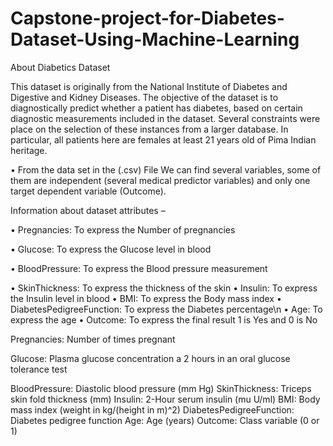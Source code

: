 # Capstone-project-for-Diabetes-Dataset-Using-Machine-Learning

About Diabetics Dataset

This dataset is originally from the National Institute of Diabetes and Digestive and Kidney
Diseases. The objective of the dataset is to diagnostically predict whether a patient has diabetes, based on certain diagnostic measurements included in the dataset. Several constraints were place on the selection of these instances from a larger database. In particular, all patients here are females at least 21 years old of Pima Indian heritage.

•	From the data set in the (.csv) File We can find several variables, some of them are independent (several medical predictor variables) and only one target dependent variable (Outcome).

Information about dataset attributes –

•	Pregnancies: To express the Number of pregnancies

•	Glucose: To express the Glucose level in blood

•	BloodPressure: To express the Blood pressure measurement

•	SkinThickness: To express the thickness of the skin
•	Insulin: To express the Insulin level in blood
•	BMI: To express the Body mass index
•	DiabetesPedigreeFunction: To express the Diabetes percentage\n
•	Age: To express the age
•	Outcome: To express the final result 1 is Yes and 0 is No

Pregnancies: Number of times pregnant

Glucose: Plasma glucose concentration a 2 hours in an oral glucose tolerance test

BloodPressure: Diastolic blood pressure (mm Hg)
SkinThickness: Triceps skin fold thickness (mm)
Insulin: 2-Hour serum insulin (mu U/ml)
BMI: Body mass index (weight in kg/(height in m)^2)
DiabetesPedigreeFunction: Diabetes pedigree function
Age: Age (years)
Outcome: Class variable (0 or 1)

